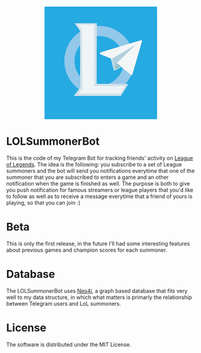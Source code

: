 <p align="center">
  <img height="300" width="300" src="logo.jpg">
</p>

# LOLSummonerBot
This is the code of my Telegram Bot for tracking friends' activity on [League of Legends](https://play.euw.leagueoflegends.com/).
The idea is the following: you subscribe to a set of League summoners and the bot will send you notifications everytime that one of the summoner that you are subscribed to enters a game and an other notification when the game is finished as well.
The purpose is both to give you push notification for famous streamers or league players that you'd like to follow as well as to receive a message everytime that a friend of yours is playing, so that you can join :)

# Beta
This is only the first release, in the future I'll had some interesting features about previous games and champion scores for each summoner.

# Database
The LOLSummonerBot uses [Neo4j](https://neo4j.com/), a graph based database that fits very well to my data structure, in which what matters is primarly the relationship between Telegram users and LoL summoners.

# License
The software is distributed under the MIT License.
